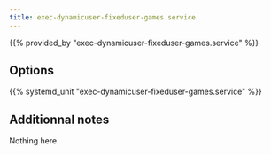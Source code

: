 ```yaml
---
title: exec-dynamicuser-fixeduser-games.service
---
```


{{% provided_by "exec-dynamicuser-fixeduser-games.service" %}}

## Options

{{% systemd_unit "exec-dynamicuser-fixeduser-games.service" %}}

## Additionnal notes

Nothing here.